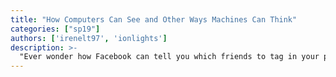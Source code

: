 ```yaml
---
title: "How Computers Can See and Other Ways Machines Can Think"
categories: ["sp19"]
authors: ['irenelt97', 'ionlights']
description: >-
  "Ever wonder how Facebook can tell you which friends to tag in your photos or how Google automatically makes collages and animations for you? This lecture is all about that: we'll teach you the basics of computer vision  using convolutional neural networks so you can make your own algorithm to automatically analyze your visual data! B)"
---
```


 

